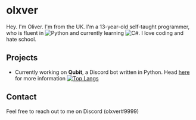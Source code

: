 # olxver

Hey. I'm Oliver. I'm from the UK. I'm a 13-year-old self-taught programmer, who is fluent in ![Python](https://img.shields.io/badge/-Python-3776AB?logo=python&logoColor=white&style=flat-square) and currently learning ![C#](https://img.shields.io/badge/-C%23-239120?logo=c-sharp&logoColor=white&style=flat-square). I love coding and hate school. 


## Projects

- Currently working on **Qubit**, a Discord bot written in Python. Head [here](https://github.com/olxver/Qubit) for more information
[![Top Langs](https://github-readme-stats.vercel.app/api/top-langs/?username=olxver)](https://github.com/anuraghazra/github-readme-stats)

## Contact

Feel free to reach out to me on Discord (olxver#9999)


